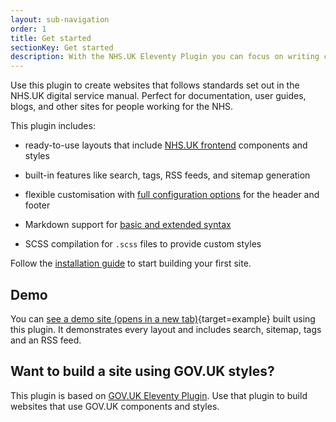 ```yaml
---
layout: sub-navigation
order: 1
title: Get started
sectionKey: Get started
description: With the NHS.UK Eleventy Plugin you can focus on writing content instead of writing code.
---
```


Use this plugin to create websites that follows standards set out in the NHS.UK digital service manual. Perfect for documentation, user guides, blogs, and other sites for people working for the NHS.

This plugin includes:

- ready-to-use layouts that include [NHS.UK frontend](https://github.com/nhsuk/nhsuk-frontend) components and styles

- built-in features like search, tags, RSS feeds, and sitemap generation

- flexible customisation with [full configuration options](/get-started/options) for the header and footer

- Markdown support for [basic and extended syntax](/example/markdown)

- SCSS compilation for `.scss` files to provide custom styles

Follow the [installation guide](/get-started/install) to start building your first site.

## Demo

You can [see a demo site (opens in a new tab)](/example){target=example} built using this plugin. It demonstrates every layout and includes search, sitemap, tags and an RSS feed.

## Want to build a site using GOV.UK styles?

This plugin is based on [GOV.UK Eleventy Plugin](https://x-govuk.github.io/govuk-eleventy-plugin/). Use that plugin to build websites that use GOV.UK components and styles.

